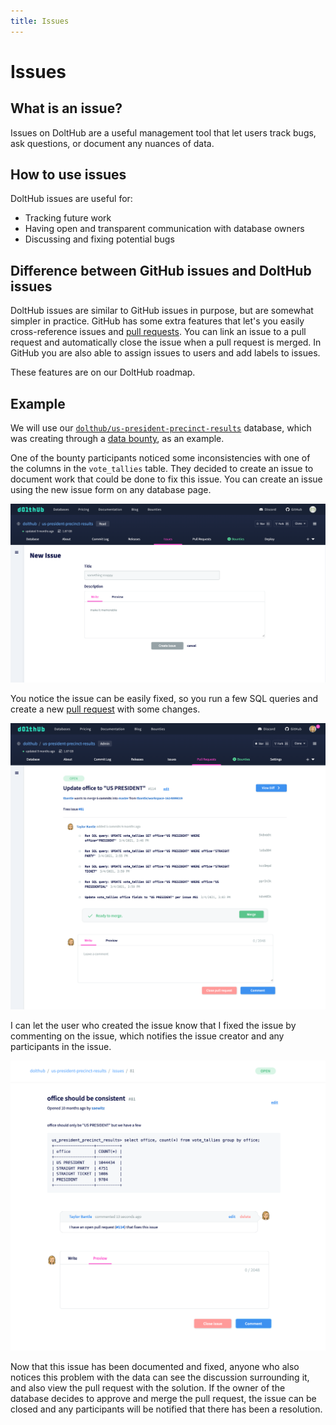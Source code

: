 ```yaml
---
title: Issues
---
```


# Issues

## What is an issue?

Issues on DoltHub are a useful management tool that let users track bugs, ask questions, or document any nuances of data.

## How to use issues

DoltHub issues are useful for:

* Tracking future work
* Having open and transparent communication with database owners
* Discussing and fixing potential bugs

## Difference between GitHub issues and DoltHub issues

DoltHub issues are similar to GitHub issues in purpose, but are somewhat simpler in practice. GitHub has some extra features that let's you easily cross-reference issues and [pull requests](prs.md). You can link an issue to a pull request and automatically close the issue when a pull request is merged. In GitHub you are also able to assign issues to users and add labels to issues.

These features are on our DoltHub roadmap.

## Example

We will use our [`dolthub/us-president-precinct-results`](https://www.dolthub.com/repositories/dolthub/us-president-precinct-results) database, which was creating through a [data bounty](https://github.com/dolthub/docs/blob/gitbook-dev/content/introduction/getting-started/data-bounties.md), as an example.

One of the bounty participants noticed some inconsistencies with one of the columns in the `vote_tallies` table. They decided to create an issue to document work that could be done to fix this issue. You can create an issue using the new issue form on any database page.

![](../../.gitbook/assets/new-issue-form.png)

You notice the issue can be easily fixed, so you run a few SQL queries and create a new [pull request](prs.md) with some changes.

![](../../.gitbook/assets/pr-resolves-issue.png)

I can let the user who created the issue know that I fixed the issue by commenting on the issue, which notifies the issue creator and any participants in the issue.

![](../../.gitbook/assets/issue-with-comment.png)

Now that this issue has been documented and fixed, anyone who also notices this problem with the data can see the discussion surrounding it, and also view the pull request with the solution. If the owner of the database decides to approve and merge the pull request, the issue can be closed and any participants will be notified that there has been a resolution.

